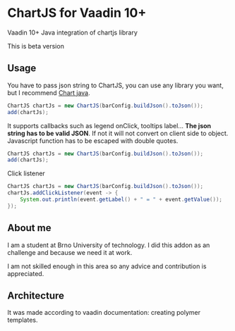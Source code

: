 # ChartJS for Vaadin 10+

Vaadin 10+ Java integration of chartjs library

This is beta version

## Usage
You have to pass json string to ChartJS, you can use any library you want, but I recommend [Chart java](https://github.com/mdewilde/chart).

```java
ChartJS chartJs = new ChartJS(barConfig.buildJson().toJson());
add(chartJs);
```

It supports callbacks such as legend onClick, tooltips label... 
**The json string has to be valid JSON**. If not it will not convert on client side to object.
Javascript function has to be escaped with double quotes.
```java
ChartJS chartJs = new ChartJS(barConfig.buildJson().toJson());
add(chartJs);
```

Click listener
```java
ChartJS chartJs = new ChartJS(barConfig.buildJson().toJson());
chartJs.addClickListener(event -> {
    System.out.println(event.getLabel() + " = " + event.getValue());
});
```

## About me
I am a student at Brno University of technology.
I did this addon as an challenge and because we need it at work.

I am not skilled enough in this area so any advice and contribution is appreciated.

## Architecture
It was made according to vaadin documentation: creating polymer templates.